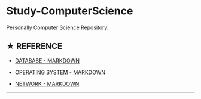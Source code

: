 # Study-ComputerScience
Personally Computer Science Repository.

## ★ REFERENCE

* [DATABASE - MARKDOWN](https://github.com/ChangYeop-Yang/Study-ComputerScience/blob/master/%5BComputer-Science%5D%20Database/Database.md)

* [OPERATING SYSTEM - MARKDOWN](https://github.com/ChangYeop-Yang/Study-ComputerScience/blob/master/Operating-System.md)

* [NETWORK - MARKDOWN](https://github.com/ChangYeop-Yang/Study-ComputerScience/blob/master/Network.md)

* * *

